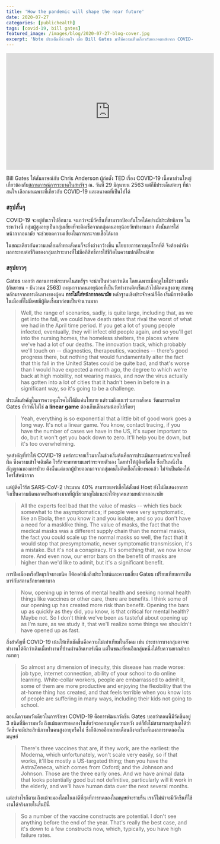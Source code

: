 ```yaml
---
title: 'How the pandemic will shape the near future'
date: 2020-07-27
categories: [publichealth]
tags: [covid-19, bill gates]
featured_image: /images/blog/2020-07-27-blog-cover.jpg
excerpt: 'Note ประเด็นที่น่าสนใจ เมื่อ Bill Gates มาให้ความเห็นเกี่ยวกับอนาคตหลังจาก COVID-19 กับ Chris Anderson ผู้ก่อตั้ง TED'
---
```


<iframe width="560" height="315" src="https://www.youtube-nocookie.com/embed/jmQWOPDqxWA" frameborder="0" allow="accelerometer; autoplay; encrypted-media; gyroscope; picture-in-picture" allowfullscreen></iframe>

Bill Gates ให้สัมภาษณ์กับ Chris Anderson ผู้ก่อตั้ง TED เรื่อง COVID-19 เนื้อหาส่วนใหญ่เกี่ยวข้องกับ[สถานการณ์การระบาดในสหรัฐฯ][1] ณ. วันที่ 29 มิถุนายน 2563 แต่ก็มีประเด็นย่อยๆ ที่น่าสนใจ เลือกมาเฉพาะที่เกี่ยวกับ COVID-19 และอนาคตที่เป็นไปได้

### สรุปสั้นๆ

COVID-19 จะอยู่กับเราไปอีกนาน จนกว่าจะมีวัคซีนที่สามารถป้องกันโรคได้อย่างมีประสิทธิภาพ ในระหว่างนี้ กลุ่มผู้สูงอายุเป็นกลุ่มเสี่ยงที่จะติดเชื้อจากกลุ่มคนอายุน้อยวัยทำงานมาก ดังนั้นการใส่หน้ากากอนามัย จะช่วยลดความเสี่ยงในการกระจายเชื้อได้มาก

ในขณะเดียวกันความเหลื่อมล้ำทางสังคมก็จะยิ่งถ่างกว้างขึ้น นโยบายการควบคุมโรคที่ดี จึงต้องคำนึงผลกระทบต่อชีวิตของกลุ่มเปราะบางที่ไม่มีอภิสิทธิ์การใช้ชีวิตในความปกติใหม่ด้วย

### สรุปยาวๆ

Gates บอกว่า สถานการณ์ระบาดในสหรัฐฯ จะน่าเป็นห่วงกว่าเดิม โดยเฉพาะเมื่อฤดูใบไม้ร่วงมาถึง (กันยายน - ธันวาคม 2563) เหตุมาจากคนอายุน้อยที่เป็นวัยทำงานติดเชื้อแล้วไปติดคนสูงอายุ สาเหตุหลักมาจากการเดินทางของผู้คน __การไม่ใส่หน้ากากอนามัย__ หลักฐานเชิงประจักษณ์ก็คือ เริ่มมีการติดเชื้อในเมืองที่ไม่มีเคยมีผู้ติดเชื้อมาก่อนเป็นจำนวนมาก

> Well, the range of scenarios, sadly, is quite large, including that, as we get into the fall, we could have death rates that rival the worst of what we had in the April time period. If you get a lot of young people infected, eventually, they will infect old people again, and so you'll get into the nursing homes, the homeless shelters, the places where we've had a lot of our deaths. The innovation track, which probably we'll touch on -- diagnostics, therapeutics, vaccines -- there's good progress there, but nothing that would fundamentally alter the fact that this fall in the United States could be quite bad, and that's worse than I would have expected a month ago, the degree to which we're back at high mobility, not wearing masks, and now the virus actually has gotten into a lot of cities that it hadn't been in before in a significant way, so it's going to be a challenge. 

ประเด็นสำคัญในการควบคุมโรคไม่ได้มีแค่นโยบาย แต่รวมถึงแนวร่วมทางสังคม วัฒนธรรมด้วย Gates ย้ำว่านี่ไม่ใช่ __a linear game__ ต้องเก็บเล็กผสมน้อยไปเรื่อยๆ

> Yeah, everything is so exponential that a little bit of good work goes a long way. It's not a linear game. You know, contact tracing, if you have the number of cases we have in the US, it's super important to do, but it won't get you back down to zero. It'll help you be down, but it's too overwhelming. 

จุดสำคัญที่ทำให้ COVID-19 แพร่กระจายเร็วมากในช่วงเริ่มต้นคือการประเมินการแพร่กระจายโรคที่ผิด ซึ่งความเข้าใจเดิมคือ ไวรัสจะพยายามแพร่กระจายตัวเอง โดยทำให้ผู้ติดเชื้อไอ ซึ่งเป็นหนึ่งในสัญญาณของการป่วย ดังนั้นแค่แยกผู้ป่วยออกมาจากกลุ่มคนไม่ติดเชื้อก็เพียงพอแล้ว ไม่จำเป็นต้องให้ใครใส่หน้ากาก

แต่ผู้ติดไว้รัส SARS-CoV-2 ประมาณ 40% สามารถแพร่เชื้อได้ตั้งแต่ Host ยังไม่มีแสดงอาการ จึงเป็นความผิดพลาดเป็นอย่างมากที่ผู้เชี่ยวชาญไม่แนะนำให้ทุกคนสวมหน้ากากอนามัย

> All the experts feel bad that the value of masks -- which ties back somewhat to the asymptomatics; if people were very symptomatic, like an Ebola, then you know it and you isolate, and so you don't have a need for a masklike thing. The value of masks, the fact that the medical masks was a different supply chain than the normal masks, the fact you could scale up the normal masks so well, the fact that it would stop that presymptomatic, never symptomatic transmission, it's a mistake. But it's not a conspiracy. It's something that, we now know more. And even now, our error bars on the benefit of masks are higher than we'd like to admit, but it's a significant benefit. 

การปิดเมืองหรือปิดธุรกิจบางชนิด ก็ต้องคำนึงถึงประโยชน์และความเสี่ยง Gates เปรียบเทียบการเปิดบาร์กับสถานรักษาพยาบาล

> Now, opening up in terms of mental health and seeking normal health things like vaccines or other care, there are benefits. I think some of our opening up has created more risk than benefit. Opening the bars up as quickly as they did, you know, is that critical for mental health? Maybe not. So I don't think we've been as tasteful about opening up as I'm sure, as we study it, that we'll realize some things we shouldn't have opened up as fast.

สิ่งสำคัญที่ COVID-19 เน้นให้เห็นชัดขึ้นคือความไม่เท่าเทียมในสังคม เช่น ประชากรบางกลุ่มอาจจะทำงานได้ดีกว่าเดิมเมื่อทำงานที่บ้านผ่านอินเทอร์เน็ต แต่ในขณะที่คนอีกกลุ่มหนึ่งได้รับความยากลำบากมากๆ

> So almost any dimension of inequity, this disease has made worse: job type, internet connection, ability of your school to do online learning. White-collar workers, people are embarrassed to admit it, some of them are more productive and enjoying the flexibility that the at-home thing has created, and that feels terrible when you know lots of people are suffering in many ways, including their kids not going to school. 

ตอนนี้ความหวังเดียวในการรักษา COVID-19 คือการพัฒนาวัคซีน Gates บอกว่าตอนนี้มีวัคซีนอยู่ 3 ชนิดที่มีความหวัง ถึงแม้ผลการทดลองในสัตว์จะออกมาดูมีความหวัง แต่ก็ยังไม่สามารถสรุปผลได้ว่าวัคซีนจะมีประสิทธิภาพในคนสูงอายุหรือไม่ ซึ่งก็ต้อรออีกหลายเดือนถึงจะเริ่มเห็นผลการทดลองในมนุษย์

>  There's three vaccines that are, if they work, are the earliest: the Moderna, which unfortunately, won't scale very easily, so if that works, it'll be mostly a US-targeted thing; then you have the AstraZeneca, which comes from Oxford; and the Johnson and Johnson. Those are the three early ones. And we have animal data that looks potentially good but not definitive, particularly will it work in the elderly, and we'll have human data over the next several months. 

แต่อย่างไรก็ตาม ถึงแม้จะมองโลกในแง่ดีที่สุดที่การทดลองในมนุษย์จะราบรื่น เราก็ไม่น่าจะมีวัคซีนที่ใช้งานได้จริงภายในสิ้นปีนี้

> So a number of the vaccine constructs are potential. I don't see anything before the end of the year. That's really the best case, and it's down to a few constructs now, which, typically, you have high failure rates. 



[1]: https://en.wikipedia.org/wiki/COVID-19_pandemic_in_the_United_States